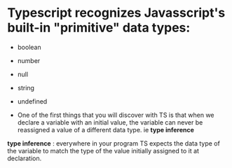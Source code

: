 # Typescript recognizes Javasscript's built-in "primitive" data types:

- boolean
- number
- null 
- string 
- undefined

- One of the first things that you will discover with TS is that when we declare a variable with an initial value, the variable can never be reassigned a value of a different data type.  ie __type inference__

__type inference__ : everywhere in your program TS expects the data type of the variable to match the type of the value initially assigned to it at declaration.